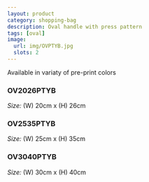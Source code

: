 ```yaml
---
layout: product
category: shopping-bag
description: Oval handle with press pattern
tags: [oval]
image:
  url: img/OVPTYB.jpg
  slots: 2
---
```


Available in variaty of pre-print colors

### OV2026PTYB

*Size:* (W) 20cm x (H) 26cm

### OV2535PTYB

*Size:* (W) 25cm x (H) 35cm

### OV3040PTYB

*Size:* (W) 30cm x (H) 40cm
